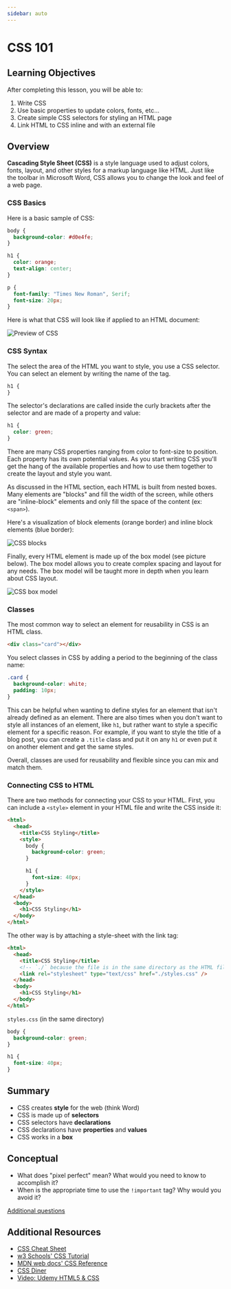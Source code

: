 ```yaml
---
sidebar: auto
---
```


# CSS 101

## Learning Objectives

After completing this lesson, you will be able to:

1. Write CSS
2. Use basic properties to update colors, fonts, etc...
3. Create simple CSS selectors for styling an HTML page
4. Link HTML to CSS inline and with an external file

## Overview

**Cascading Style Sheet (CSS)** is a style language used to adjust colors, fonts, layout, and other styles for a markup language like HTML. Just like the toolbar in Microsoft Word, CSS allows you to change the look and feel of a web page.

### CSS Basics

Here is a basic sample of CSS:

```css
body {
  background-color: #d0e4fe;
}

h1 {
  color: orange;
  text-align: center;
}

p {
  font-family: "Times New Roman", Serif;
  font-size: 20px;
}
```

Here is what that CSS will look like if applied to an HTML document:

![Preview of CSS](./css-preview.jpg)

### CSS Syntax

The select the area of the HTML you want to style, you use a CSS selector. You can select an element by writing the name of the tag.

```css
h1 {
}
```

The selector's declarations are called inside the curly brackets after the selector and are made of a property and value:

```css
h1 {
  color: green;
}
```

There are many CSS properties ranging from color to font-size to position. Each property has its own potential values. As you start writing CSS you'll get the hang of the available properties and how to use them together to create the layout and style you want.

As discussed in the HTML section, each HTML is built from nested boxes. Many elements are "blocks" and fill the width of the screen, while others are "inline-block" elements and only fill the space of the content (ex: `<span>`).

Here's a visualization of block elements (orange border) and inline block elements (blue border):

![CSS blocks](./css-blocks.jpg)

Finally, every HTML element is made up of the box model (see picture below). The box model allows you to create complex spacing and layout for any needs. The box model will be taught more in depth when you learn about CSS layout.

![CSS box model](./css-box.png)

### Classes

The most common way to select an element for reusability in CSS is an HTML class.

```html
<div class="card"></div>
```

You select classes in CSS by adding a period to the beginning of the class name:

```css
.card {
  background-color: white;
  padding: 10px;
}
```

This can be helpful when wanting to define styles for an element that isn't already defined as an element. There are also times when you don't want to style all instances of an element, like `h1`, but rather want to style a specific element for a specific reason. For example, if you want to style the title of a blog post, you can create a `.title` class and put it on any `h1` or even put it on another element and get the same styles.

Overall, classes are used for reusability and flexible since you can mix and match them.

### Connecting CSS to HTML

There are two methods for connecting your CSS to your HTML. First, you can include a `<style>` element in your HTML file and write the CSS inside it:

```html
<html>
  <head>
    <title>CSS Styling</title>
    <style>
      body {
        background-color: green;
      }

      h1 {
        font-size: 40px;
      }
    </style>
  </head>
  <body>
    <h1>CSS Styling</h1>
  </body>
</html>
```

The other way is by attaching a style-sheet with the link tag:

```html
<html>
  <head>
    <title>CSS Styling</title>
    <!-- `./` because the file is in the same directory as the HTML file -->
    <link rel="stylesheet" type="text/css" href="./styles.css" />
  </head>
  <body>
    <h1>CSS Styling</h1>
  </body>
</html>
```

`styles.css` (in the same directory)

```css
body {
  background-color: green;
}

h1 {
  font-size: 40px;
}
```

## Summary

- CSS creates **style** for the web (think Word)
- CSS is made up of **selectors**
- CSS selectors have **declarations**
- CSS declarations have **properties** and **values**
- CSS works in a **box**

## Conceptual

- What does "pixel perfect" mean? What would you need to know to accomplish it?
- When is the appropriate time to use the `!important` tag? Why would you avoid it?

[Additional questions](https://www.javatpoint.com/css-interview-questions)

## Additional Resources

- [CSS Cheat Sheet](https://cdn.makeawebsitehub.com/wp-content/uploads/2016/07/css3-mega-cheat-sheet-A4.pdf)
- [w3 Schools' CSS Tutorial](https://www.w3schools.com/css/default.asp)
- [MDN web docs' CSS Reference](https://developer.mozilla.org/en-US/docs/Web/CSS/Reference)
- [CSS Diner](https://flukeout.github.io/)
- [Video: Udemy HTML5 & CSS](https://www.youtube.com/watch?v=5bMdjkfvONE)
